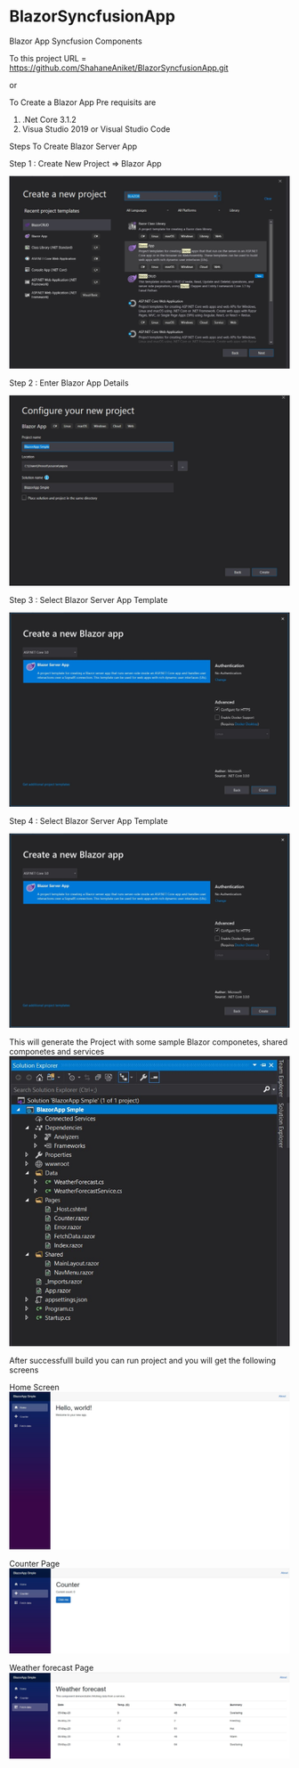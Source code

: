 # BlazorSyncfusionApp
Blazor App Syncfusion Components
 

To this project URL = https://github.com/ShahaneAniket/BlazorSyncfusionApp.git

or


To Create a Blazor App 
Pre requisits are 
1. .Net Core 3.1.2
2. Visua Studio 2019 or Visual Studio Code

Steps To Create Blazor Server App

Step 1 : Create New Project => Blazor App

![](BLAZOR%20APP%20CREATION%20STEPS/STEP1.jpg)

Step 2 : Enter Blazor App Details 

![](BLAZOR%20APP%20CREATION%20STEPS/STEP2.jpg)

Step 3 : Select Blazor Server App Template 

![](BLAZOR%20APP%20CREATION%20STEPS/STEP3.jpg)

Step 4 : Select Blazor Server App Template 

![](BLAZOR%20APP%20CREATION%20STEPS/STEP3.jpg)


This will generate the Project with some sample Blazor componetes, shared componetes and services 
![](BLAZOR%20APP%20CREATION%20STEPS/STEP4.jpg)


After successfulll build you can run project 
and you will get the following screens 

Home Screen
![](BLAZOR%20APP%20CREATION%20STEPS/hello.jpg)


Counter Page
![](BLAZOR%20APP%20CREATION%20STEPS/counter.jpg)


Weather forecast Page
![](BLAZOR%20APP%20CREATION%20STEPS/forecast.jpg)
